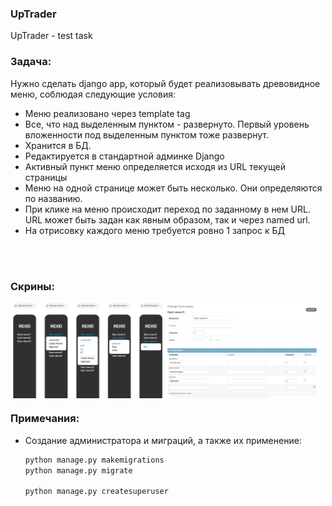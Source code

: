 ### UpTrader
UpTrader - test task

### Задача:
Нужно сделать django app, который будет реализовывать древовидное меню, соблюдая следующие условия:
* Меню реализовано через template tag
* Все, что над выделенным пунктом - развернуто. Первый уровень вложенности под выделенным пунктом тоже развернут.
* Хранится в БД.
* Редактируется в стандартной админке Django
* Активный пункт меню определяется исходя из URL текущей страницы
* Меню на одной странице может быть несколько. Они определяются по названию.
* При клике на меню происходит переход по заданному в нем URL. URL может быть задан как явным образом, так и через named url.
* На отрисовку каждого меню требуется ровно 1 запрос к БД
 
<br>
<br>

### Скрины:
 
<div style="display: flex; width: 100%;">
  <img src="https://github.com/AliaksandrHus/UpTrader/blob/master/uptrader/screenshot/1.jpg" style="width: 49%;" />
  <img src="https://github.com/AliaksandrHus/UpTrader/blob/master/uptrader/screenshot/2.jpg" style="width: 49%;" />
</div>


### Примечания:
* Cоздание администратора и миграций, а также их применение:
 
    ```sh
    python manage.py makemigrations
    python manage.py migrate

    python manage.py createsuperuser
    ```
